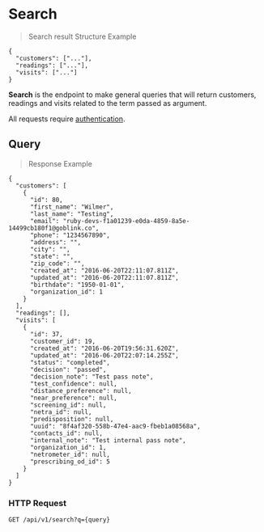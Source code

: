 # Search

> Search result Structure Example

````
{
  "customers": ["..."],
  "readings": ["..."],
  "visits": ["..."]
}
````

**Search** is the endpoint to make general queries that will return customers, readings and visits related to the term passed as argument.

<aside class="warn">
All requests require <a href="#basic-authentication">authentication</a>.
</aside>

## Query

> Response Example 

````
{
  "customers": [
    {
      "id": 80,
      "first_name": "Wilmer",
      "last_name": "Testing",
      "email": "ruby-devs-f1a01239-e0da-4859-8a5e-14499cb180f1@goblink.co",
      "phone": "1234567890",
      "address": "",
      "city": "",
      "state": "",
      "zip_code": "",
      "created_at": "2016-06-20T22:11:07.811Z",
      "updated_at": "2016-06-20T22:11:07.811Z",
      "birthdate": "1950-01-01",
      "organization_id": 1
    }
  ],
  "readings": [],
  "visits": [
    {
      "id": 37,
      "customer_id": 19,
      "created_at": "2016-06-20T19:56:31.620Z",
      "updated_at": "2016-06-20T22:07:14.255Z",
      "status": "completed",
      "decision": "passed",
      "decision_note": "Test pass note",
      "test_confidence": null,
      "distance_preference": null,
      "near_preference": null,
      "screening_id": null,
      "netra_id": null,
      "predisposition": null,
      "uuid": "8f4af320-558b-47e4-aac9-fbeb1a08568a",
      "contacts_id": null,
      "internal_note": "Test internal pass note",
      "organization_id": 1,
      "netrometer_id": null,
      "prescribing_od_id": 5
    }
  ]
}
````

### HTTP Request

`GET /api/v1/search?q={query}`

